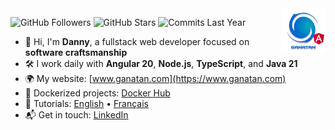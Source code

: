 <img src="./ui/ganatan-about-github.png" align="right" width="70" height="70" alt="logo ganatan">

![GitHub Followers](https://img.shields.io/badge/Followers-436-blue?style=flat-square&logo=github)
![GitHub Stars](https://img.shields.io/badge/★%20Stars-1.5k-blue?style=flat-square&logo=github)
![Commits Last Year](https://img.shields.io/badge/Commits-1495-blue?style=flat-square&logo=git)

- 👋 Hi, I'm **Danny**, a fullstack web developer focused on **software craftsmanship**
- 🛠️ I work daily with **Angular 20**, **Node.js**, **TypeScript**, and **Java 21**
- 🌍 My website: [www.ganatan.com](https://www.ganatan.com)
- 🐳 Dockerized projects: [Docker Hub](https://hub.docker.com/u/ganatan)
- 📘 Tutorials: [English](https://www.ganatan.com/en/tutorials) • [Français](https://www.ganatan.com/tutorials)
- 📬 Get in touch: [LinkedIn](https://www.linkedin.com/in/dannyganatan)
